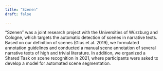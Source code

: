 ```yaml
---
title: "Szenen"
draft: false

---
```

“Szenen” was a joint research project with  the Universities of Würzburg and Cologne, which targets the automatic  detection of scenes in narrative texts. Based on our definition of scenes (Gius et al. 2019), we formulated annotation guidelines and conducted a manual scene annotation of several narrative texts of high and trivial literature. In addition, we organized a Shared Task on scene recognition in 2021, where participants were asked to develop a model for automated scene segmentation.